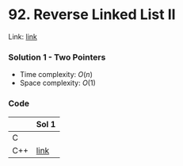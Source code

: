 # 92. Reverse Linked List II
Link: [link](https://leetcode.com/problems/reverse-linked-list-ii/)

### Solution 1 - Two Pointers
* Time complexity: $O(n)$
* Space complexity: $O(1)$

### Code
||Sol 1|
|-|-|
|C||
|C++|[link](./sol_1/main.cpp)|